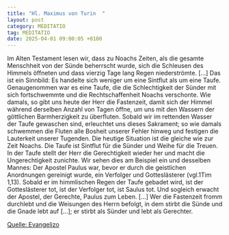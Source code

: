 ```yaml
---
title: "Hl. Maximus von Turin  "
layout: post
category: MEDITATIO
tag: MEDITATIO
date: 2025-04-01 09:00:05 +0100
---
```

Im Alten Testament lesen wir, dass zu Noachs Zeiten, als die gesamte Menschheit von der Sünde beherrscht wurde, sich die Schleusen des Himmels öffneten und dass vierzig Tage lang Regen niederströmte. [...] Das ist ein Sinnbild: Es handelte sich weniger um eine Sintflut als um eine Taufe.<!--more--> Genaugenommen war es eine Taufe, die die Schlechtigkeit der Sünder mit sich fortschwemmte und die Rechtschaffenheit Noachs verschonte. Wie damals, so gibt uns heute der Herr die Fastenzeit, damit sich der Himmel während derselben Anzahl von Tagen öffne, um uns mit den Wassern der göttlichen Barmherzigkeit zu überfluten. Sobald wir im rettenden Wasser der Taufe gewaschen sind, erleuchtet uns dieses Sakrament; so wie damals schwemmen die Fluten alle Bosheit unserer Fehler hinweg und festigen die Lauterkeit unserer Tugenden.
Die heutige Situation ist die gleiche wie zur Zeit Noachs. Die Taufe ist Sintflut für die Sünder und Weihe für die Treuen. In der Taufe stellt der Herr die Gerechtigkeit wieder her und macht die Ungerechtigkeit zunichte. Wir sehen dies am Beispiel ein und desselben Mannes: Der Apostel Paulus war, bevor er durch die geistlichen Anordnungen gereinigt wurde, ein Verfolger und Gotteslästerer (vgl.1Tim 1,13). Sobald er im himmlischen Regen der Taufe gebadet wird, ist der Gotteslästerer tot, ist der Verfolger tot, ist Saulus tot. Und sogleich erwacht der Apostel, der Gerechte, Paulus zum Leben. [...] Wer die Fastenzeit fromm durchlebt und die Weisungen des Herrn befolgt, in dem stirbt die Sünde und die Gnade lebt auf [...]; er stirbt als Sünder und lebt als Gerechter.

[Quelle: Evangelizo](https://evangeliumtagfuertag.org/DE/gospel)